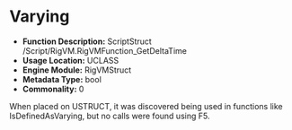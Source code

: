 # Varying

- **Function Description:** ScriptStruct /Script/RigVM.RigVMFunction_GetDeltaTime
- **Usage Location:** UCLASS
- **Engine Module:** RigVMStruct
- **Metadata Type:** bool
- **Commonality:** 0

When placed on USTRUCT, it was discovered being used in functions like IsDefinedAsVarying, but no calls were found using F5.